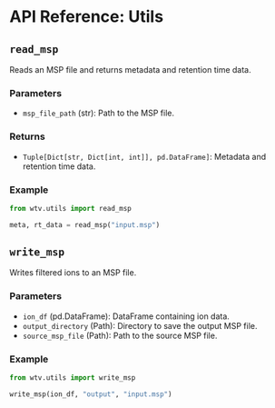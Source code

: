 # API Reference: Utils

## `read_msp`

Reads an MSP file and returns metadata and retention time data.

### Parameters

- `msp_file_path` (str): Path to the MSP file.

### Returns

- `Tuple[Dict[str, Dict[int, int]], pd.DataFrame]`: Metadata and retention time data.

### Example

```python
from wtv.utils import read_msp

meta, rt_data = read_msp("input.msp")
```

## `write_msp`

Writes filtered ions to an MSP file.

### Parameters

- `ion_df` (pd.DataFrame): DataFrame containing ion data.
- `output_directory` (Path): Directory to save the output MSP file.
- `source_msp_file` (Path): Path to the source MSP file.

### Example

```python
from wtv.utils import write_msp

write_msp(ion_df, "output", "input.msp")
```
